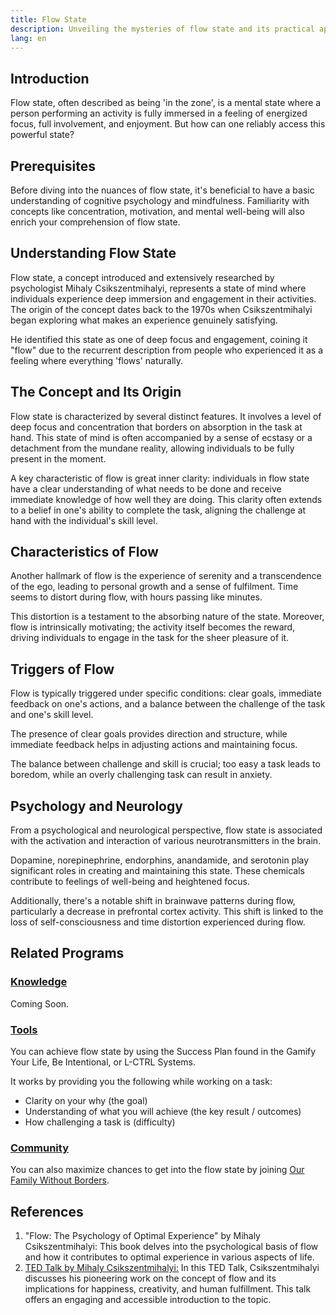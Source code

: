 ```yaml
---
title: Flow State
description: Unveiling the mysteries of flow state and its practical applications.
lang: en
---
```


## Introduction

Flow state, often described as being 'in the zone', is a mental state where a person performing an activity is fully immersed in a feeling of energized focus, full involvement, and enjoyment. But how can one reliably access this powerful state?

## Prerequisites

Before diving into the nuances of flow state, it's beneficial to have a basic understanding of cognitive psychology and mindfulness. Familiarity with concepts like concentration, motivation, and mental well-being will also enrich your comprehension of flow state.

## Understanding Flow State

Flow state, a concept introduced and extensively researched by psychologist Mihaly Csikszentmihalyi, represents a state of mind where individuals experience deep immersion and engagement in their activities. The origin of the concept dates back to the 1970s when Csikszentmihalyi began exploring what makes an experience genuinely satisfying. 

He identified this state as one of deep focus and engagement, coining it "flow" due to the recurrent description from people who experienced it as a feeling where everything 'flows' naturally.

## The Concept and Its Origin

Flow state is characterized by several distinct features. It involves a level of deep focus and concentration that borders on absorption in the task at hand. This state of mind is often accompanied by a sense of ecstasy or a detachment from the mundane reality, allowing individuals to be fully present in the moment. 

A key characteristic of flow is great inner clarity: individuals in flow state have a clear understanding of what needs to be done and receive immediate knowledge of how well they are doing. This clarity often extends to a belief in one's ability to complete the task, aligning the challenge at hand with the individual's skill level.

## Characteristics of Flow

Another hallmark of flow is the experience of serenity and a transcendence of the ego, leading to personal growth and a sense of fulfilment. Time seems to distort during flow, with hours passing like minutes.

This distortion is a testament to the absorbing nature of the state. Moreover, flow is intrinsically motivating; the activity itself becomes the reward, driving individuals to engage in the task for the sheer pleasure of it.

## Triggers of Flow

Flow is typically triggered under specific conditions: clear goals, immediate feedback on one's actions, and a balance between the challenge of the task and one's skill level.

The presence of clear goals provides direction and structure, while immediate feedback helps in adjusting actions and maintaining focus.

The balance between challenge and skill is crucial; too easy a task leads to boredom, while an overly challenging task can result in anxiety.

## Psychology and Neurology

From a psychological and neurological perspective, flow state is associated with the activation and interaction of various neurotransmitters in the brain.

Dopamine, norepinephrine, endorphins, anandamide, and serotonin play significant roles in creating and maintaining this state. These chemicals contribute to feelings of well-being and heightened focus.

Additionally, there's a notable shift in brainwave patterns during flow, particularly a decrease in prefrontal cortex activity. This shift is linked to the loss of self-consciousness and time distortion experienced during flow.

## Related Programs

### [Knowledge](/unlock-your-potential/programs?filters=knowledge)
Coming Soon.

### [Tools](/unlock-your-potential/programs?filters=tools)
You can achieve flow state by using the Success Plan found in the Gamify Your Life, Be Intentional, or L-CTRL Systems.

It works by providing you the following while working on a task:
- Clarity on your why (the goal)
- Understanding of what you will achieve (the key result / outcomes)
- How challenging a task is (difficulty)

### [Community](/unlock-your-potential/programs?filters=community)
You can also maximize chances to get into the flow state by joining [Our Family Without Borders](https://www.ourfamilywithoutborders.com/for/founders).

## References

1. "Flow: The Psychology of Optimal Experience" by Mihaly Csikszentmihalyi: This book delves into the psychological basis of flow and how it contributes to optimal experience in various aspects of life. 
2. [TED Talk by Mihaly Csikszentmihalyi:](https://www.ted.com/talks/mihaly_csikszentmihalyi_flow_the_secret_to_happiness) In this TED Talk, Csikszentmihalyi discusses his pioneering work on the concept of flow and its implications for happiness, creativity, and human fulfillment. This talk offers an engaging and accessible introduction to the topic.
